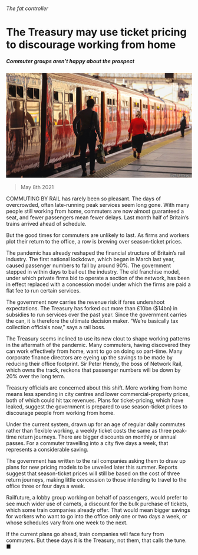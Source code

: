 ###### The fat controller

# The Treasury may use ticket pricing to discourage working from home 

##### Commuter groups aren’t happy about the prospect 

![image](images/20210508_BRP006_0.jpg) 

> May 8th 2021 

COMMUTING BY RAIL has rarely been so pleasant. The days of overcrowded, often late-running peak services seem long gone. With many people still working from home, commuters are now almost guaranteed a seat, and fewer passengers mean fewer delays. Last month half of Britain’s trains arrived ahead of schedule.

But the good times for commuters are unlikely to last. As firms and workers plot their return to the office, a row is brewing over season-ticket prices.


The pandemic has already reshaped the financial structure of Britain’s rail industry. The first national lockdown, which began in March last year, caused passenger numbers to fall by around 90%. The government stepped in within days to bail out the industry. The old franchise model, under which private firms bid to operate a section of the network, has been in effect replaced with a concession model under which the firms are paid a flat fee to run certain services.

The government now carries the revenue risk if fares undershoot expectations. The Treasury has forked out more than £10bn ($14bn) in subsidies to run services over the past year. Since the government carries the can, it is therefore the ultimate decision maker. “We’re basically tax collection officials now,” says a rail boss.

The Treasury seems inclined to use its new clout to shape working patterns in the aftermath of the pandemic. Many commuters, having discovered they can work effectively from home, want to go on doing so part-time. Many corporate finance directors are eyeing up the savings to be made by reducing their office footprint. Sir Peter Hendy, the boss of Network Rail, which owns the track, reckons that passenger numbers will be down by 20% over the long term.

Treasury officials are concerned about this shift. More working from home means less spending in city centres and lower commercial-property prices, both of which could hit tax revenues. Plans for ticket-pricing, which have leaked, suggest the government is prepared to use season-ticket prices to discourage people from working from home.

Under the current system, drawn up for an age of regular daily commutes rather than flexible working, a weekly ticket costs the same as three peak-time return journeys. There are bigger discounts on monthly or annual passes. For a commuter travelling into a city five days a week, that represents a considerable saving.

The government has written to the rail companies asking them to draw up plans for new pricing models to be unveiled later this summer. Reports suggest that season-ticket prices will still be based on the cost of three return journeys, making little concession to those intending to travel to the office three or four days a week.

Railfuture, a lobby group working on behalf of passengers, would prefer to see much wider use of carnets, a discount for the bulk purchase of tickets, which some train companies already offer. That would mean bigger savings for workers who want to go into the office only one or two days a week, or whose schedules vary from one week to the next.

If the current plans go ahead, train companies will face fury from commuters. But these days it is the Treasury, not them, that calls the tune. ■

